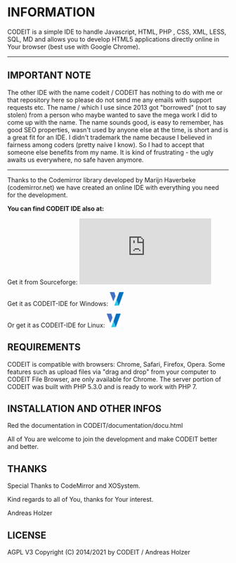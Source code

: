 
# INFORMATION

CODEIT is a simple IDE to handle Javascript, HTML, PHP , CSS, XML, LESS, SQL, MD and allows you to develop HTML5 applications directly online in Your browser (best use with Google Chrome).

---
## IMPORTANT NOTE
The other IDE with the name codeit / CODEIT has nothing to do with me or that repository here so please do not send me any emails with support requests etc. The name / which I use since 2013 got "borrowed" (not to say stolen) from a person who maybe wanted to save the mega work I did to come up with the name. The name sounds good, is easy to remember, has good SEO properties, wasn't used by anyone else at the time, is short and is a great fit for an IDE. I didn't trademark the name because I believed in fairness among coders (pretty naive I know). So I had to accept that someone else benefits from my name. It is kind of frustrating - the ugly awaits us everywhere, no safe haven anymore.


---
Thanks to the Codemirror library developed by Marijn Haverbeke (codemirror.net)
we have created an online IDE with everything you need for the development.  

**You can find CODEIT IDE also at:**

Get it from Sourceforge:
[![Download CODEIT-IDE](https://sourceforge.net/sflogo.php?type=14&group_id=2678760)](https://sourceforge.net/p/codeit-ide/)

Get it as CODEIT-IDE for Windows:
[![Download CODEIT-IDE for Windows](https://github.com/WebCrew/CODEIT-IDE/blob/master/xonworkslogo.png/)](https://www.onworks.net/de/software/windows/app-codeit-ide)

Or get it as CODEIT-IDE for Linux:
[![Download CODEIT-IDE for Linux](https://github.com/WebCrew/CODEIT-IDE/blob/master/xonworkslogo.png/)](https://www.onworks.net/de/software/linux/app-codeit-ide)


## REQUIREMENTS

CODEIT is compatible with browsers: Chrome, Safari, Firefox, Opera.
Some features such as upload files via "drag and drop" from your computer to CODEIT File Browser, are only available for Chrome. The server portion of CODEIT was built with PHP 5.3.0 and is ready to work with PHP 7. 

## INSTALLATION AND OTHER INFOS

Red the documentation in CODEIT/documentation/docu.html

All of You are welcome to join the development and make CODEIT better and better.


## THANKS

Special Thanks to CodeMirror and XOSystem. 

Kind regards to all of You, thanks for Your interest.

Andreas Holzer


## LICENSE

AGPL V3
Copyright (C) 2014/2021 by CODEIT / Andreas Holzer

